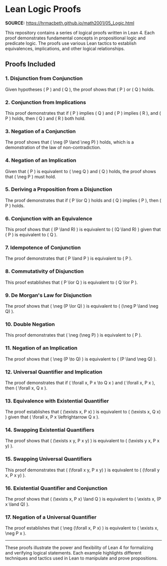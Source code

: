 # Lean Logic Proofs

**SOURCE:** https://hrmacbeth.github.io/math2001/05_Logic.html

This repository contains a series of logical proofs written in Lean 4. Each proof demonstrates fundamental concepts in propositional logic and predicate logic. The proofs use various Lean tactics to establish equivalences, implications, and other logical relationships.

## Proofs Included

### 1. Disjunction from Conjunction
Given hypotheses \( P \) and \( Q \), the proof shows that \( P \) or \( Q \) holds.

### 2. Conjunction from Implications
This proof demonstrates that if \( P \) implies \( Q \) and \( P \) implies \( R \), and \( P \) holds, then \( Q \) and \( R \) both hold.

### 3. Negation of a Conjunction
The proof shows that \( \neg (P \land \neg P) \) holds, which is a demonstration of the law of non-contradiction.

### 4. Negation of an Implication
Given that \( P \) is equivalent to \( \neg Q \) and \( Q \) holds, the proof shows that \( \neg P \) must hold.

### 5. Deriving a Proposition from a Disjunction
The proof demonstrates that if \( P \lor Q \) holds and \( Q \) implies \( P \), then \( P \) holds.

### 6. Conjunction with an Equivalence
This proof shows that \( (P \land R) \) is equivalent to \( (Q \land R) \) given that \( P \) is equivalent to \( Q \).

### 7. Idempotence of Conjunction
The proof demonstrates that \( P \land P \) is equivalent to \( P \).

### 8. Commutativity of Disjunction
This proof establishes that \( P \lor Q \) is equivalent to \( Q \lor P \).

### 9. De Morgan's Law for Disjunction
The proof shows that \( \neg (P \lor Q) \) is equivalent to \( (\neg P \land \neg Q) \).

### 10. Double Negation
This proof demonstrates that \( \neg (\neg P) \) is equivalent to \( P \).

### 11. Negation of an Implication
The proof shows that \( \neg (P \to Q) \) is equivalent to \( (P \land \neg Q) \).

### 12. Universal Quantifier and Implication
The proof demonstrates that if \( \forall x, P x \to Q x \) and \( \forall x, P x \), then \( \forall x, Q x \).

### 13. Equivalence with Existential Quantifier
The proof establishes that \( (\exists x, P x) \) is equivalent to \( (\exists x, Q x) \) given that \( \forall x, P x \leftrightarrow Q x \).

### 14. Swapping Existential Quantifiers
The proof shows that \( (\exists x y, P x y) \) is equivalent to \( (\exists y x, P x y) \).

### 15. Swapping Universal Quantifiers
This proof demonstrates that \( (\forall x y, P x y) \) is equivalent to \( (\forall y x, P x y) \).

### 16. Existential Quantifier and Conjunction
The proof shows that \( (\exists x, P x) \land Q \) is equivalent to \( \exists x, (P x \land Q) \).

### 17. Negation of a Universal Quantifier
The proof establishes that \( \neg (\forall x, P x) \) is equivalent to \( \exists x, \neg P x \).

---

These proofs illustrate the power and flexibility of Lean 4 for formalizing and verifying logical statements. Each example highlights different techniques and tactics used in Lean to manipulate and prove propositions.